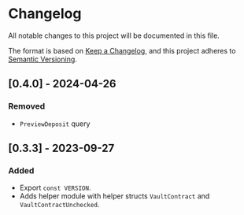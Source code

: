 # Changelog

All notable changes to this project will be documented in this file.

The format is based on [Keep a Changelog](https://keepachangelog.com/en/1.0.0/),
and this project adheres to [Semantic Versioning](https://semver.org/spec/v2.0.0.html).

## [0.4.0] - 2024-04-26

### Removed

- `PreviewDeposit` query

## [0.3.3] - 2023-09-27

### Added

- Export `const VERSION`.
- Adds helper module with helper structs `VaultContract` and `VaultContractUnchecked`.
